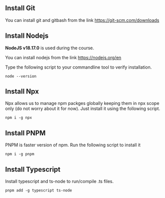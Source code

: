## Install Git

You can install git and gitbash from the link https://git-scm.com/downloads

## Install Nodejs

**NodeJS v18.17.0** is used during the course.

You can install nodejs from the link https://nodejs.org/en

Type the following script to your commandline tool to verify installation.

```
node --version
```

## Install Npx

Npx allows us to manage npm packges globally keeping them in npx scope only (do not worry about it for now). Just install it using the following script.

```
npm i -g npx
```

## Install PNPM

PNPM is faster version of npm. Run the following script to install it

```
npm i -g pnpm
```

## Install Typescript

Install typescript and ts-node to run/compile .ts files.

```
pnpm add -g typescript ts-node
```
